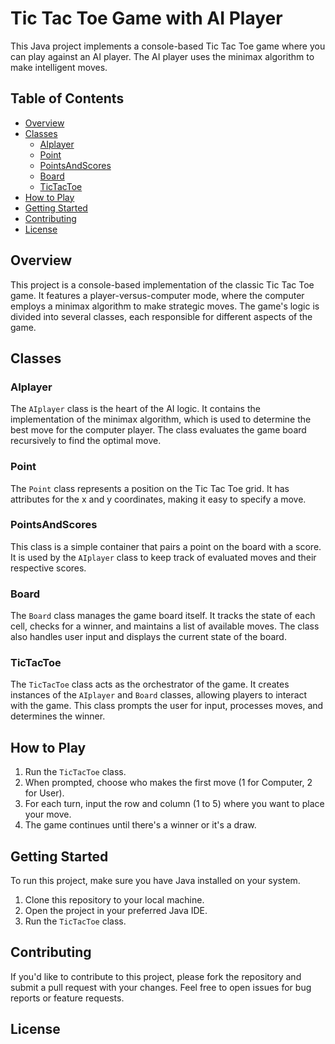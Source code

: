 # Tic Tac Toe Game with AI Player
This Java project implements a console-based Tic Tac Toe game where you can play against an AI player. The AI player uses the minimax algorithm to make intelligent moves.

## Table of Contents
- [Overview](#overview)
- [Classes](#classes)
  - [AIplayer](#aiplayer)
  - [Point](#point)
  - [PointsAndScores](#pointsandscores)
  - [Board](#board)
  - [TicTacToe](#tictactoe)
- [How to Play](#how-to-play)
- [Getting Started](#getting-started)
- [Contributing](#contributing)
- [License](#license)

## Overview
This project is a console-based implementation of the classic Tic Tac Toe game. It features a player-versus-computer mode, where the computer employs a minimax algorithm to make strategic moves. The game's logic is divided into several classes, each responsible for different aspects of the game.

## Classes

### AIplayer
The `AIplayer` class is the heart of the AI logic. It contains the implementation of the minimax algorithm, which is used to determine the best move for the computer player. The class evaluates the game board recursively to find the optimal move.

### Point
The `Point` class represents a position on the Tic Tac Toe grid. It has attributes for the x and y coordinates, making it easy to specify a move.

### PointsAndScores
This class is a simple container that pairs a point on the board with a score. It is used by the `AIplayer` class to keep track of evaluated moves and their respective scores.

### Board
The `Board` class manages the game board itself. It tracks the state of each cell, checks for a winner, and maintains a list of available moves. The class also handles user input and displays the current state of the board.

### TicTacToe
The `TicTacToe` class acts as the orchestrator of the game. It creates instances of the `AIplayer` and `Board` classes, allowing players to interact with the game. This class prompts the user for input, processes moves, and determines the winner.

## How to Play
1. Run the `TicTacToe` class.
2. When prompted, choose who makes the first move (1 for Computer, 2 for User).
3. For each turn, input the row and column (1 to 5) where you want to place your move.
4. The game continues until there's a winner or it's a draw.

## Getting Started
To run this project, make sure you have Java installed on your system.
1. Clone this repository to your local machine.
2. Open the project in your preferred Java IDE.
3. Run the `TicTacToe` class.

## Contributing
If you'd like to contribute to this project, please fork the repository and submit a pull request with your changes. Feel free to open issues for bug reports or feature requests.

## License
